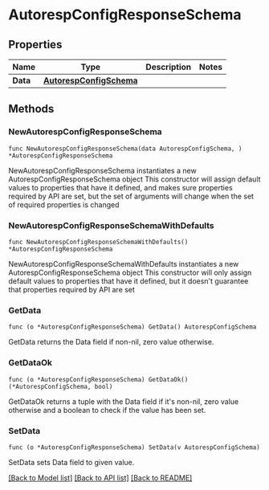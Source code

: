 # AutorespConfigResponseSchema

## Properties

Name | Type | Description | Notes
------------ | ------------- | ------------- | -------------
**Data** | [**AutorespConfigSchema**](AutorespConfigSchema.md) |  | 

## Methods

### NewAutorespConfigResponseSchema

`func NewAutorespConfigResponseSchema(data AutorespConfigSchema, ) *AutorespConfigResponseSchema`

NewAutorespConfigResponseSchema instantiates a new AutorespConfigResponseSchema object
This constructor will assign default values to properties that have it defined,
and makes sure properties required by API are set, but the set of arguments
will change when the set of required properties is changed

### NewAutorespConfigResponseSchemaWithDefaults

`func NewAutorespConfigResponseSchemaWithDefaults() *AutorespConfigResponseSchema`

NewAutorespConfigResponseSchemaWithDefaults instantiates a new AutorespConfigResponseSchema object
This constructor will only assign default values to properties that have it defined,
but it doesn't guarantee that properties required by API are set

### GetData

`func (o *AutorespConfigResponseSchema) GetData() AutorespConfigSchema`

GetData returns the Data field if non-nil, zero value otherwise.

### GetDataOk

`func (o *AutorespConfigResponseSchema) GetDataOk() (*AutorespConfigSchema, bool)`

GetDataOk returns a tuple with the Data field if it's non-nil, zero value otherwise
and a boolean to check if the value has been set.

### SetData

`func (o *AutorespConfigResponseSchema) SetData(v AutorespConfigSchema)`

SetData sets Data field to given value.



[[Back to Model list]](../README.md#documentation-for-models) [[Back to API list]](../README.md#documentation-for-api-endpoints) [[Back to README]](../README.md)


